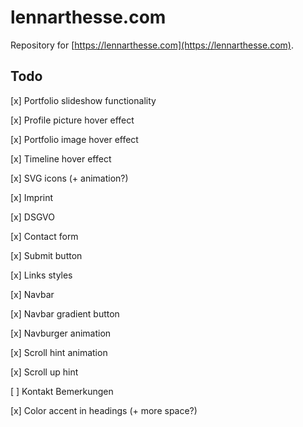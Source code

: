 # lennarthesse.com

Repository for [https://lennarthesse.com](https://lennarthesse.com).

## Todo

[x] Portfolio slideshow functionality

[x] Profile picture hover effect

[x] Portfolio image hover effect

[x] Timeline hover effect

[x] SVG icons (+ animation?)

[x] Imprint

[x] DSGVO

[x] Contact form

[x] Submit button

[x] Links styles

[x] Navbar

[x] Navbar gradient button

[x] Navburger animation

[x] Scroll hint animation

[x] Scroll up hint

[ ] Kontakt Bemerkungen

[x] Color accent in headings (+ more space?)
